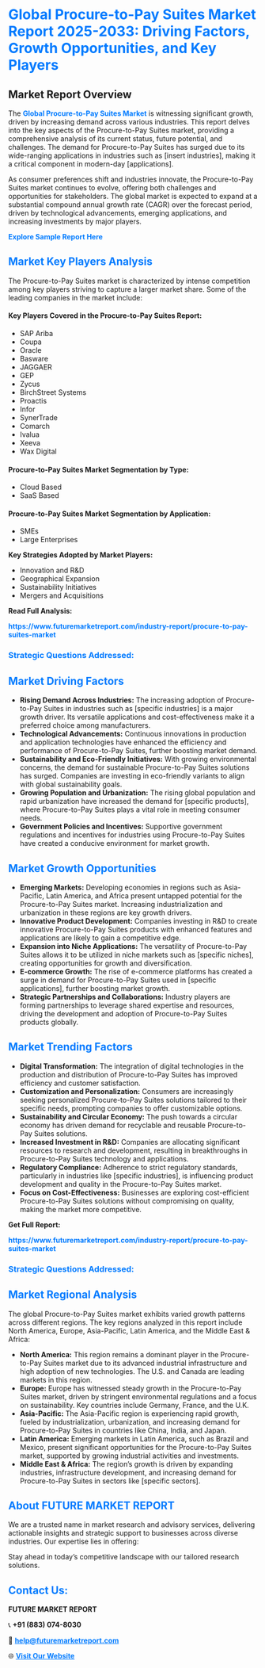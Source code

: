 <h1 style="color: #007BFF;">Global Procure-to-Pay Suites Market Report 2025-2033: Driving Factors, Growth Opportunities, and Key Players</h1>

<section id="overview">
<h2>Market Report Overview</h2>
<p>The <a href="https://www.futuremarketreport.com/industry-report/procure-to-pay-suites-market" style="color: #007BFF; text-decoration: none;"><strong>Global Procure-to-Pay Suites Market</strong></a> is witnessing significant growth, driven by increasing demand across various industries. This report delves into the key aspects of the Procure-to-Pay Suites market, providing a comprehensive analysis of its current status, future potential, and challenges. The demand for Procure-to-Pay Suites has surged due to its wide-ranging applications in industries such as [insert industries], making it a critical component in modern-day [applications].</p>
<p>As consumer preferences shift and industries innovate, the Procure-to-Pay Suites market continues to evolve, offering both challenges and opportunities for stakeholders. The global market is expected to expand at a substantial compound annual growth rate (CAGR) over the forecast period, driven by technological advancements, emerging applications, and increasing investments by major players.</p>
</section>

<section id="overview">
<p><a href="https://www.futuremarketreport.com/request-sample/reportId=28347" style="color: #007BFF; text-decoration: none;"><strong>Explore Sample Report Here</strong></a></p>
</section>

<section id="key-players">
<h2 style="color: #007BFF;">Market Key Players Analysis</h2>
<p>The Procure-to-Pay Suites market is characterized by intense competition among key players striving to capture a larger market share. Some of the leading companies in the market include:</p>
<h4>Key Players Covered in the Procure-to-Pay Suites Report:</h4>
<ul><li>SAP Ariba</li><li>Coupa</li><li>Oracle</li><li>Basware</li><li>JAGGAER</li><li>GEP</li><li>Zycus</li><li>BirchStreet Systems</li><li>Proactis</li><li>Infor</li><li>SynerTrade</li><li>Comarch</li><li>Ivalua</li><li>Xeeva</li><li>Wax Digital</li></ul>
<h4>Procure-to-Pay Suites Market Segmentation by Type:</h4>
<ul><li>Cloud Based</li><li>SaaS Based</li></ul>

<h4>Procure-to-Pay Suites Market Segmentation by Application:</h4>
<ul><li>SMEs</li><li>Large Enterprises</li></ul>
<p><strong>Key Strategies Adopted by Market Players:</strong></p>
<ul>
<li>Innovation and R&D</li>
<li>Geographical Expansion</li>
<li>Sustainability Initiatives</li>
<li>Mergers and Acquisitions</li>
</ul>
</section>

<section>
<p><strong>Read Full Analysis: </strong></p><a href="https://www.futuremarketreport.com/industry-report/procure-to-pay-suites-market" style="color: #007BFF; text-decoration: none;"><strong>https://www.futuremarketreport.com/industry-report/procure-to-pay-suites-market</strong></a>
<h3 style="color: #007BFF;">Strategic Questions Addressed:</h3>
</section>

<section id="driving-factors">
<h2 style="color: #007BFF;">Market Driving Factors</h2>
<ul>
<li><strong>Rising Demand Across Industries:</strong> The increasing adoption of Procure-to-Pay Suites in industries such as [specific industries] is a major growth driver. Its versatile applications and cost-effectiveness make it a preferred choice among manufacturers.</li>
<li><strong>Technological Advancements:</strong> Continuous innovations in production and application technologies have enhanced the efficiency and performance of Procure-to-Pay Suites, further boosting market demand.</li>
<li><strong>Sustainability and Eco-Friendly Initiatives:</strong> With growing environmental concerns, the demand for sustainable Procure-to-Pay Suites solutions has surged. Companies are investing in eco-friendly variants to align with global sustainability goals.</li>
<li><strong>Growing Population and Urbanization:</strong> The rising global population and rapid urbanization have increased the demand for [specific products], where Procure-to-Pay Suites plays a vital role in meeting consumer needs.</li>
<li><strong>Government Policies and Incentives:</strong> Supportive government regulations and incentives for industries using Procure-to-Pay Suites have created a conducive environment for market growth.</li>
</ul>
</section>

<section id="growth-opportunities">
<h2 style="color: #007BFF;">Market Growth Opportunities</h2>
<ul>
<li><strong>Emerging Markets:</strong> Developing economies in regions such as Asia-Pacific, Latin America, and Africa present untapped potential for the Procure-to-Pay Suites market. Increasing industrialization and urbanization in these regions are key growth drivers.</li>
<li><strong>Innovative Product Development:</strong> Companies investing in R&D to create innovative Procure-to-Pay Suites products with enhanced features and applications are likely to gain a competitive edge.</li>
<li><strong>Expansion into Niche Applications:</strong> The versatility of Procure-to-Pay Suites allows it to be utilized in niche markets such as [specific niches], creating opportunities for growth and diversification.</li>
<li><strong>E-commerce Growth:</strong> The rise of e-commerce platforms has created a surge in demand for Procure-to-Pay Suites used in [specific applications], further boosting market growth.</li>
<li><strong>Strategic Partnerships and Collaborations:</strong> Industry players are forming partnerships to leverage shared expertise and resources, driving the development and adoption of Procure-to-Pay Suites products globally.</li>
</ul>
</section>

<section id="trending-factors">
<h2 style="color: #007BFF;">Market Trending Factors</h2>
<ul>
<li><strong>Digital Transformation:</strong> The integration of digital technologies in the production and distribution of Procure-to-Pay Suites has improved efficiency and customer satisfaction.</li>
<li><strong>Customization and Personalization:</strong> Consumers are increasingly seeking personalized Procure-to-Pay Suites solutions tailored to their specific needs, prompting companies to offer customizable options.</li>
<li><strong>Sustainability and Circular Economy:</strong> The push towards a circular economy has driven demand for recyclable and reusable Procure-to-Pay Suites solutions.</li>
<li><strong>Increased Investment in R&D:</strong> Companies are allocating significant resources to research and development, resulting in breakthroughs in Procure-to-Pay Suites technology and applications.</li>
<li><strong>Regulatory Compliance:</strong> Adherence to strict regulatory standards, particularly in industries like [specific industries], is influencing product development and quality in the Procure-to-Pay Suites market.</li>
<li><strong>Focus on Cost-Effectiveness:</strong> Businesses are exploring cost-efficient Procure-to-Pay Suites solutions without compromising on quality, making the market more competitive.</li>
</ul>
</section>

<section>
<p><strong>Get Full Report: </strong></p><a href="https://www.futuremarketreport.com/industry-report/procure-to-pay-suites-market" style="color: #007BFF; text-decoration: none;"><strong>https://www.futuremarketreport.com/industry-report/procure-to-pay-suites-market</strong></a>
<h3 style="color: #007BFF;">Strategic Questions Addressed:</h3>
</section>


<section id="regional-analysis">
<h2 style="color: #007BFF;">Market Regional Analysis</h2>
<p>The global Procure-to-Pay Suites market exhibits varied growth patterns across different regions. The key regions analyzed in this report include North America, Europe, Asia-Pacific, Latin America, and the Middle East & Africa:</p>
<ul>
<li><strong>North America:</strong> This region remains a dominant player in the Procure-to-Pay Suites market due to its advanced industrial infrastructure and high adoption of new technologies. The U.S. and Canada are leading markets in this region.</li>
<li><strong>Europe:</strong> Europe has witnessed steady growth in the Procure-to-Pay Suites market, driven by stringent environmental regulations and a focus on sustainability. Key countries include Germany, France, and the U.K.</li>
<li><strong>Asia-Pacific:</strong> The Asia-Pacific region is experiencing rapid growth, fueled by industrialization, urbanization, and increasing demand for Procure-to-Pay Suites in countries like China, India, and Japan.</li>
<li><strong>Latin America:</strong> Emerging markets in Latin America, such as Brazil and Mexico, present significant opportunities for the Procure-to-Pay Suites market, supported by growing industrial activities and investments.</li>
<li><strong>Middle East & Africa:</strong> The region’s growth is driven by expanding industries, infrastructure development, and increasing demand for Procure-to-Pay Suites in sectors like [specific sectors].</li>
</ul>
</section>

<footer>
<h2 style="color: #007BFF;">About FUTURE MARKET REPORT</h2>
<p>We are a trusted name in market research and advisory services, delivering actionable insights and strategic support to businesses across diverse industries. Our expertise lies in offering:</p>

<p>Stay ahead in today’s competitive landscape with our tailored research solutions.</p>

<h2 style="color: #007BFF;">Contact Us:</h2>
<p><strong>FUTURE MARKET REPORT</strong></p>
<p>📞 <strong>+91 (883) 074-8030</strong></p>
<p>📧 <strong><a href="mailto:help@futuremarketreport.com" style="color: #007BFF;">help@futuremarketreport.com</a></strong></p>
<p>🌐 <strong><a href="https://www.futuremarketreport.com/" style="color: #007BFF;">Visit Our Website</a></strong></p>
</footer>